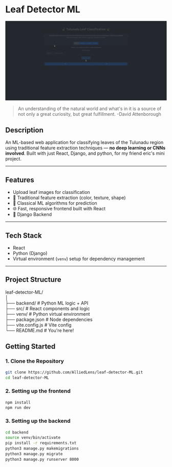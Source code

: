 # Leaf Detector ML

![App Demo](src/assets/leafedetectorML.gif)

> An understanding of the natural world and what's in it is a source of not only a great curiosity, but great fulfillment. 
-David Attenborough


## Description

An ML-based web application for classifying leaves of the Tulunadu region using traditional feature extraction techniques — **no deep learning or CNNs involved**. Built with just React, Django, and python, for my friend eric's mini project. 

---

## Features

- Upload leaf images for classification
- 📐 Traditional feature extraction (color, texture, shape)
- 🤖 Classical ML algorithms for prediction
- 🌐 Fast, responsive frontend built with React
- 🔌 Django Backend

---

## Tech Stack

- React
- Python (Django)
- Virtual environment (`venv`) setup for dependency management

---
## Project Structure

leaf-detector-ML/  <br>
│                   <br>
├── backend/               # Python ML logic + API <br>
├── src/                   # React components and logic <br>
├── venv/                  # Python virtual environment <br>
├── package.json           # Node dependencies <br>
├── vite.config.js         # Vite config <br>
└── README.md              # You're here! <br>



## Getting Started

### 1. Clone the Repository

```bash
git clone https://github.com/AlliedLens/leaf-detector-ML.git
cd leaf-detector-ML
```

### 2. Setting up the frontend

```bash
npm install 
npm run dev
```

### 3. Setting up the backend

```bash
cd backend
source venv/bin/activate
pip install -r requirements.txt
python3 manage.py makemigrations
python3 manage.py migrate
python3 manage.py runserver 8000
```